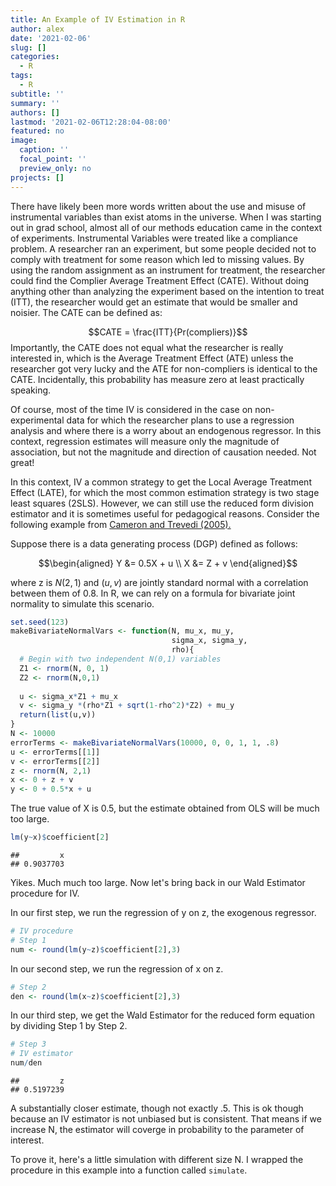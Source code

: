 ```yaml
---
title: An Example of IV Estimation in R
author: alex
date: '2021-02-06'
slug: []
categories:
  - R
tags:
  - R
subtitle: ''
summary: ''
authors: []
lastmod: '2021-02-06T12:28:04-08:00'
featured: no
image:
  caption: ''
  focal_point: ''
  preview_only: no
projects: []
---
```


There have likely been more words written about the use and misuse of instrumental variables than exist atoms in the universe. When I was starting out in grad school, almost all of our methods education came in the context of experiments. Instrumental Variables were treated like a compliance problem. A researcher ran an experiment, but some people decided not to comply with treatment for some reason which led to missing values. By using the random assignment as an instrument for treatment, the researcher could find the Complier Average Treatment Effect (CATE). Without doing anything other than analyzing the experiment based on the intention to treat (ITT), the researcher would get an estimate that would be smaller and noisier. The CATE can be defined as: 

$$CATE = \frac{ITT}{Pr(compliers)}$$ 
Importantly, the CATE does not equal what the researcher is really interested in, which is the Average Treatment Effect (ATE) unless the researcher got very lucky and the ATE for non-compliers is identical to the CATE. Incidentally, this probability has measure zero at least practically speaking. 

Of course, most of the time IV is considered in the case on non-experimental data for which the researcher plans to use a regression analysis and where there is a worry about an endogenous regressor. In this context, regression estimates will measure only the magnitude of association, but not the magnitude and direction of causation needed. Not great! 

In this context, IV a common strategy to get the Local Average Treatment Effect (LATE), for which the most common estimation strategy is two stage least squares (2SLS). However, we can still use the reduced form division estimator and it is sometimes useful for pedagogical reasons. Consider the following example from [Cameron and Trevedi (2005).](https://www.google.com/books/edition/Microeconometrics/Zf0gCwxC9ocC?hl=en&gbpv=0)

Suppose there is a data generating process (DGP) defined as follows:

$$\begin{aligned}
Y &= 0.5X + u \\
X &= Z + v 
\end{aligned}$$

where z is $N(2,1)$ and $(u,v)$ are jointly standard normal with a correlation between them of 0.8. In R, we can rely on a formula for bivariate joint normality to simulate this scenario. 


```r
set.seed(123)
makeBivariateNormalVars <- function(N, mu_x, mu_y, 
                                    sigma_x, sigma_y,
                                    rho){
  # Begin with two independent N(0,1) variables 
  Z1 <- rnorm(N, 0, 1)
  Z2 <- rnorm(N,0,1)
  
  u <- sigma_x*Z1 + mu_x
  v <- sigma_y *(rho*Z1 + sqrt(1-rho^2)*Z2) + mu_y
  return(list(u,v))
}
N <- 10000
errorTerms <- makeBivariateNormalVars(10000, 0, 0, 1, 1, .8)
u <- errorTerms[[1]]
v <- errorTerms[[2]]
z <- rnorm(N, 2,1)
x <- 0 + z + v
y <- 0 + 0.5*x + u
```

The true value of X is 0.5, but the estimate obtained from OLS will be much too large. 


```r
lm(y~x)$coefficient[2] 
```

```
##         x 
## 0.9037703
```

Yikes. Much much too large. Now let's bring back in our Wald Estimator procedure for IV. 

In our first step, we run the regression of y on z, the exogenous regressor. 


```r
# IV procedure 
# Step 1 
num <- round(lm(y~z)$coefficient[2],3)
```

In our second step, we run the regression of x on z. 


```r
# Step 2 
den <- round(lm(x~z)$coefficient[2],3)
```

In our third step, we get the Wald Estimator for the reduced form equation by dividing Step 1 by Step 2. 


```r
# Step 3 
# IV estimator 
num/den 
```

```
##         z 
## 0.5197239
```

A substantially closer estimate, though not exactly .5. This is ok though because an IV estimator is not unbiased but is consistent. That means if we increase N, the estimator will coverge in probability to the parameter of interest. 

To prove it, here's a little simulation with different size N. I wrapped the procedure in this example into a function called `simulate`. 




